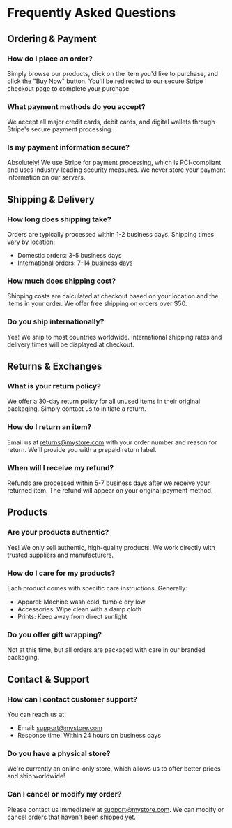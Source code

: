 # Frequently Asked Questions

## Ordering & Payment

### How do I place an order?
Simply browse our products, click on the item you'd like to purchase, and click the "Buy Now" button. You'll be redirected to our secure Stripe checkout page to complete your purchase.

### What payment methods do you accept?
We accept all major credit cards, debit cards, and digital wallets through Stripe's secure payment processing.

### Is my payment information secure?
Absolutely! We use Stripe for payment processing, which is PCI-compliant and uses industry-leading security measures. We never store your payment information on our servers.

## Shipping & Delivery

### How long does shipping take?
Orders are typically processed within 1-2 business days. Shipping times vary by location:
* Domestic orders: 3-5 business days
* International orders: 7-14 business days

### How much does shipping cost?
Shipping costs are calculated at checkout based on your location and the items in your order. We offer free shipping on orders over $50.

### Do you ship internationally?
Yes! We ship to most countries worldwide. International shipping rates and delivery times will be displayed at checkout.

## Returns & Exchanges

### What is your return policy?
We offer a 30-day return policy for all unused items in their original packaging. Simply contact us to initiate a return.

### How do I return an item?
Email us at returns@mystore.com with your order number and reason for return. We'll provide you with a prepaid return label.

### When will I receive my refund?
Refunds are processed within 5-7 business days after we receive your returned item. The refund will appear on your original payment method.

## Products

### Are your products authentic?
Yes! We only sell authentic, high-quality products. We work directly with trusted suppliers and manufacturers.

### How do I care for my products?
Each product comes with specific care instructions. Generally:
* Apparel: Machine wash cold, tumble dry low
* Accessories: Wipe clean with a damp cloth
* Prints: Keep away from direct sunlight

### Do you offer gift wrapping?
Not at this time, but all orders are packaged with care in our branded packaging.

## Contact & Support

### How can I contact customer support?
You can reach us at:
* Email: support@mystore.com
* Response time: Within 24 hours on business days

### Do you have a physical store?
We're currently an online-only store, which allows us to offer better prices and ship worldwide!

### Can I cancel or modify my order?
Please contact us immediately at support@mystore.com. We can modify or cancel orders that haven't been shipped yet.